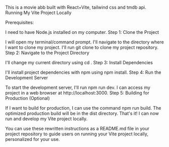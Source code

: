 This is a movie abb built with React+Vite, tailwind css and tmdb api.
Running My Vite Project Locally

Prerequisites:

I need to have Node.js installed on my computer.
Step 1: Clone the Project

I will open my terminal/command prompt.
I'll navigate to the directory where I want to clone my project.
I'll run git clone <repository-url> to clone my project repository.
Step 2: Navigate to the Project Directory

I'll change my current directory using cd <project-directory>.
Step 3: Install Dependencies

I'll install project dependencies with npm using npm install.
Step 4: Run the Development Server

To start the development server, I'll run npm run dev.
I can access my project in a web browser at http://localhost:3000.
Step 5: Building for Production (Optional)

If I want to build for production, I can use the command npm run build.
The optimized production build will be in the dist directory.
That's it! I can now run and develop my Vite project locally.

You can use these rewritten instructions as a README.md file in your project repository to guide users on running your Vite project locally, personalized for your use.
